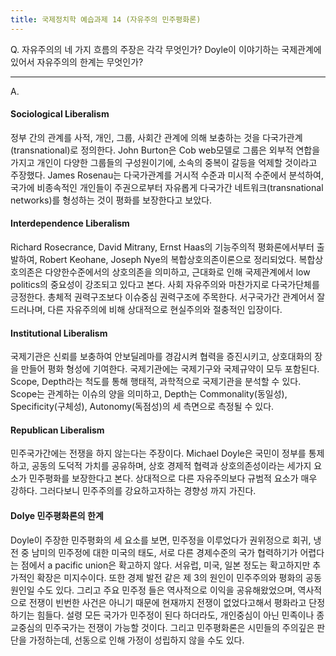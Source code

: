 ```yaml
---
title: 국제정치학 예습과제 14 (자유주의 민주평화론)
---
```


Q. 자유주의의 네 가지 흐름의 주장은 각각 무엇인가? Doyle이 이야기하는 국제관계에 있어서 자유주의의 한계는 무엇인가?

---

A.

#### Sociological Liberalism

정부 간의 관계를 사적, 개인, 그룹, 사회간 관계에 의해 보충하는 것을 다국가관계(transnational)로 정의한다. John Burton은 Cob web모델로 그룹은 외부적 연합을 가지고 개인이 다양한 그룹들의 구성원이기에, 소속의 중복이 갈등을 억제할 것이라고 주장했다. James Rosenau는 다국가관계를 거시적 수준과 미시적 수준에서 분석하여, 국가에 비종속적인 개인들이 주권으로부터 자유롭게 다국가간 네트워크(transnational networks)를 형성하는 것이 평화를 보장한다고 보았다.

#### Interdependence Liberalism

Richard Rosecrance, David Mitrany, Ernst Haas의 기능주의적 평화론에서부터 출발하여, Robert Keohane, Joseph Nye의 복합상호의존이론으로 정리되었다. 복합상호의존은 다양한수준에서의 상호의존을 의미하고, 근대화로 인해 국제관계에서 low politics의 중요성이 강조되고 있다고 본다. 사회 자유주의와 마찬가지로 다국가단체를 긍정한다. 총체적 권력구조보다 이슈중심 권력구조에 주목한다. 서구국가간 관계어서 잘 드러나며, 다른 자유주의에 비해 상대적으로 현실주의와 절충적인 입장이다.

#### Institutional Liberalism

국제기관은 신뢰를 보충하여 안보딜레마를 경감시켜 협력을 증진시키고, 상호대화의 장을 만들어 평화 형성에 기여한다. 국제기관에는 국제기구와 국제규약이 모두 포함된다. Scope, Depth라는 척도를 통해 행태적, 과학적으로 국제기관을 분석할 수 있다. Scope는 관계하는 이슈의 양을 의미하고, Depth는 Commonality(동일성), Specificity(구체성), Autonomy(독점성)의 세 측면으로 측정될 수 있다.

#### Republican Liberalism

민주국가간에는 전쟁을 하지 않는다는 주장이다. Michael Doyle은 국민이 정부를 통제하고, 공동의 도덕적 가치를 공유하며, 상호 경제적 협력과 상호의존성이라는 세가지 요소가 민주평화를 보장한다고 본다. 상대적으로 다른 자유주의보다 규범적 요소가 매우 강하다. 그러다보니 민주주의를 강요하고자하는 경향성 까지 가진다.

#### Dolye 민주평화론의 한계

Doyle이 주장한 민주평화의 세 요소를 보면, 민주정을 이루었다가 권위정으로 회귀, 냉전 중 남미의 민주정에 대한 미국의 태도, 서로 다른 경제수준의 국가 협력하기가 어렵다는 점에서 a pacific union은 확고하지 않다. 서유럽, 미국, 일본 정도는 확고하지만 추가적인 확장은 미지수이다. 또한 경제 발전 같은 제 3의 원인이 민주주의와 평화의 공동 원인일 수도 있다. 그리고 주요 민주정 들은 역사적으로 이익을 공유해왔었으며, 역사적으로 전쟁이 빈번한 사건은 아니기 때문에 현재까지 전쟁이 없었다고해서 평화라고 단정하기는 힘들다. 설령 모든 국가가 민주정이 된다 하더라도, 개인중심이 아닌 민족이나 종교중심의 민주국가는 전쟁이 가능할 것이다. 그리고 민주평화론은 시민들의 주의깊은 판단을 가정하는데, 선동으로 인해 가정이 성립하지 않을 수도 있다.
